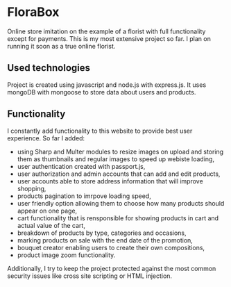 # FloraBox
Online store imitation on the example of a florist with full functionality except for payments. 
This is my most extensive project so far. I plan on running it soon as a true online florist. 

## Used technologies
Project is created using javascript and node.js with express.js.
It uses mongoDB with mongoose to store data about users and products.

## Functionality
I constantly add functionality to this website to provide best user experience. So far I added:
  - using Sharp and Multer modules to resize images on upload and storing them as thumbnails and regular images to speed up webiste loading,
  - user authentication created with passport.js,
  - user authorization and admin accounts that can add and edit products,
  - user accounts able to store address information that will improve shopping,
  - products pagination to imrpove loading speed,
  - user friendly option allowing them to choose how many products should appear on one page,
  - cart functionality that is rensponsible for showing products in cart and actual value of the cart,
  - breakdown of products by type, categories and occasions,
  - marking products on sale with the end date of the promotion,
  - bouquet creator enabling users to create their own compositions,
  - product image zoom functionality.

Additionally, I try to keep the project protected against the most common security issues like cross site scripting or HTML injection.
